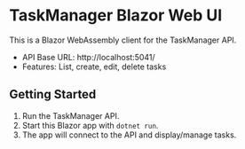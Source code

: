 # TaskManager Blazor Web UI

This is a Blazor WebAssembly client for the TaskManager API.

- API Base URL: http://localhost:5041/
- Features: List, create, edit, delete tasks

## Getting Started
1. Run the TaskManager API.
2. Start this Blazor app with `dotnet run`.
3. The app will connect to the API and display/manage tasks.

